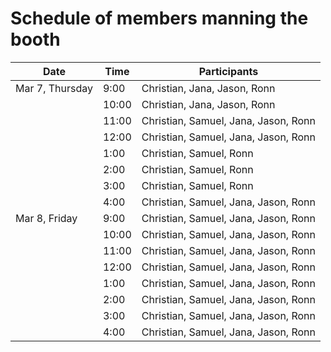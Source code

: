 # Schedule of members manning the booth

| Date            | Time  | Participants                         |
| --------------- | ----- | ------------------------------------ |
| Mar 7, Thursday | 9:00  | Christian, Jana, Jason, Ronn         |
|                 | 10:00 | Christian, Jana, Jason, Ronn         |
|                 | 11:00 | Christian, Samuel, Jana, Jason, Ronn |
|                 | 12:00 | Christian, Samuel, Jana, Jason, Ronn |
|                 | 1:00  | Christian, Samuel, Ronn              |
|                 | 2:00  | Christian, Samuel, Ronn              |
|                 | 3:00  | Christian, Samuel, Ronn              |
|                 | 4:00  | Christian, Samuel, Jana, Jason, Ronn |
| Mar 8, Friday   | 9:00  | Christian, Samuel, Jana, Jason, Ronn |
|                 | 10:00 | Christian, Samuel, Jana, Jason, Ronn |
|                 | 11:00 | Christian, Samuel, Jana, Jason, Ronn |
|                 | 12:00 | Christian, Samuel, Jana, Jason, Ronn |
|                 | 1:00  | Christian, Samuel, Jana, Jason, Ronn |
|                 | 2:00  | Christian, Samuel, Jana, Jason, Ronn |
|                 | 3:00  | Christian, Samuel, Jana, Jason, Ronn |
|                 | 4:00  | Christian, Samuel, Jana, Jason, Ronn |

